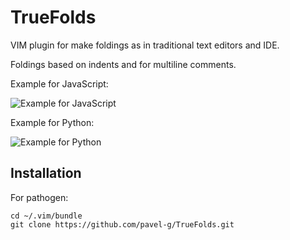 TrueFolds
=========

VIM plugin for make foldings as in traditional text editors and IDE.

Foldings based on indents and for multiline comments.

Example for JavaScript:

![Example for JavaScript](master/screens/javascript.png)

Example for Python:

![Example for Python](master/screens/python.png)

Installation
------------

For pathogen:

    cd ~/.vim/bundle
    git clone https://github.com/pavel-g/TrueFolds.git
